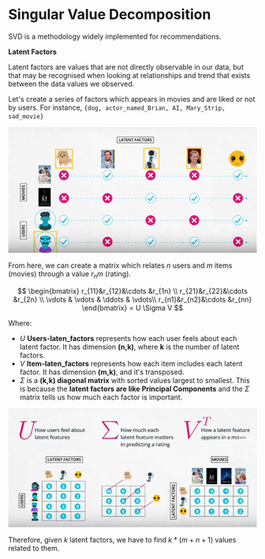 # Singular Value Decomposition

SVD is a methodology widely implemented for recommendations.

**Latent Factors**

Latent factors are values that are not directly observable in our data, but that may be recognised when looking at relationships and trend that exists between the data values we observed.

Let's create a series of factors which appears in movies and are liked or not by users. For instance, `{dog, actor_named_Brian, AI, Mary_Strip, sad_movie}` 

![](img\00_latent_factors.PNG)

From here, we can create a matrix which relates $n$ users and $m$ items (movies) through a value $r_nm$ (rating).

$$
\begin{bmatrix}
r_{11}&r_{12}&\cdots &r_{1n} \\
r_{21}&r_{22}&\cdots &r_{2n} \\
\vdots & \vdots & \ddots & \vdots\\
r_{n1}&r_{n2}&\cdots &r_{nn}
\end{bmatrix}
= U \Sigma V
$$

Where:
* $U$ **Users-laten_factors** represents how each user feels about each latent factor. It has dimension **(n,k)**, where **k** is the number of latent factors.<br/>
* $V$ **Item-laten_factors** represents how each item includes each latent factor. It has dimension **(m,k)**, and it's transposed.<br/>
* $\Sigma$ is a **(k,k) diagonal matrix** with sorted values largest to smallest. This is because the **latent factors are like Principal Components** and the $\Sigma$ matrix tells us how much each factor is important.

![](img\01_latent_factors_decomp.PNG)


Therefore, given $k$ latent factors, we have to find $k*(m + n +1)$ values related to them.

